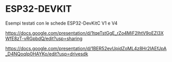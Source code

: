 # ESP32-DEVKIT

Esempi testati con le schede ESP32-DevKitC V1 e V4

https://docs.google.com/presentation/d/1tqeTstGgE_rZo4MiF2IhtV9oEZl3XWfE8zT-vRGpbdQ/edit?usp=sharing

https://docs.google.com/presentation/d/1BER52evUpidZoML4z8Hr2IAEfJpA_D4NQoqIp0HAYKo/edit?usp=drivesdk
